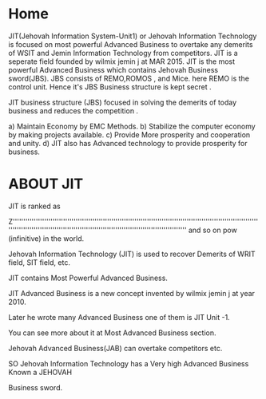 # Home
JIT(Jehovah Information System-Unit1) or  Jehovah  Information Technology   is  focused   on  most  powerful  Advanced  Business to  overtake  any   demerits  of   WSIT and  Jemin  Information  Technology  from  competitors.
JIT  is  a  seperate    field  founded   by  wilmix  jemin j  at   MAR  2015.
JIT  is  the    most  powerful  Advanced Business  which  contains  Jehovah  Business  sword(JBS).
JBS  consists  of  REMO,ROMOS ,  and Mice.  here   REMO  is   the   control  unit.
Hence  it's  JBS Business  structure   is   kept  secret .

JIT business  structure (JBS)  focused  in  solving    the    demerits   of  today   business
and  reduces   the  competition .

a) Maintain  Economy  by  EMC  Methods.
b) Stabilize   the   computer  economy  by  making
projects  available.
c) Provide   More prosperity  and  cooperation  and  unity.
d)  JIT   also   has   Advanced   technology  to  provide
prosperity  for  business.



ABOUT JIT
=========

JIT   is  ranked   as   

Z'''''''''''''''''''''''''''''''''''''''''''''''''''''''''''''''''''''''''''''''''''''''''''''''''''''''''''''''''''''''''''''''''''''''''''''''''''''''''''''''''''''''''''''''''''''''''''''''''''''''''' and  so on  pow (infinitive)  in  the  world.

Jehovah  Information  Technology (JIT)    is   used    to   recover  Demerits   of  WRIT field,   SIT field, etc.



JIT    contains  Most  Powerful   Advanced  Business.

JIT   Advanced  Business   is  a    new   concept    invented   by    wilmix  jemin  j   at    year   2010.

Later   he  wrote   many   Advanced   Business     one   of  them  is    JIT Unit -1.

You  can    see   more  about    it   at    Most  Advanced  Business    section. 

Jehovah  Advanced  Business(JAB)     can  overtake   competitors etc.


SO  Jehovah Information Technology      has  a  Very high  Advanced  Business  Known   a   JEHOVAH

Business  sword. 
